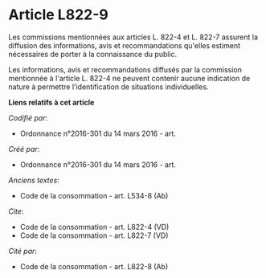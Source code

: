 # Article L822-9

Les commissions mentionnées aux articles L. 822-4 et L. 822-7 assurent la diffusion des informations, avis et recommandations
qu'elles estiment nécessaires de porter à la connaissance du public. 

Les informations, avis et recommandations diffusés par la commission mentionnée à l'article L. 822-4 ne peuvent contenir
aucune indication de nature à permettre l'identification de situations individuelles.

**Liens relatifs à cet article**

_Codifié par_:

  - Ordonnance n°2016-301 du 14 mars 2016 - art.

_Créé par_:

  - Ordonnance n°2016-301 du 14 mars 2016 - art.

_Anciens textes_:

  - Code de la consommation - art. L534-8 (Ab)

_Cite_:

  - Code de la consommation - art. L822-4 (VD)
  - Code de la consommation - art. L822-7 (VD)

_Cité par_:

  - Code de la consommation - art. L822-8 (Ab)
